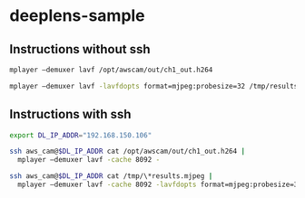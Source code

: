 # deeplens-sample

## Instructions without ssh

```bash
mplayer –demuxer lavf /opt/awscam/out/ch1_out.h264

mplayer –demuxer lavf -lavfdopts format=mjpeg:probesize=32 /tmp/results.mjpeg
```

## Instructions with ssh

```bash
export DL_IP_ADDR="192.168.150.106"

ssh aws_cam@$DL_IP_ADDR cat /opt/awscam/out/ch1_out.h264 |
  mplayer –demuxer lavf -cache 8092 -

ssh aws_cam@$DL_IP_ADDR cat /tmp/\*results.mjpeg |
  mplayer –demuxer lavf -cache 8092 -lavfdopts format=mjpeg:probesize=32 -
```
